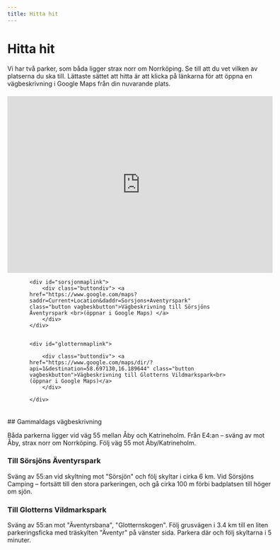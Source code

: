 ```yaml
---
title: Hitta hit
---
```


<style>
  
  
     #hittahitcontainer {
         display:flex;
         flex-wrap:wrap;
         align-items:center;
         margin:20px 0px;
     }
     
     #karta {
         
     }
  
     #mapslinks {
         padding:0px 0px 0px 50px;
         
     }
     
     #gammaldags {
         width:600px;
        
     }
     
     #hittahitintro {
         width:600px;
       
     }
  
</style>

   <div id="hittahitintro">
    <h1>
       Hitta hit
    </h1>
Vi har två parker, som båda ligger strax norr om Norrköping. Se till att du vet vilken av platserna du ska till. Lättaste sättet att hitta är att klicka på länkarna för att öppna en vägbeskrivning i Google Maps från din nuvarande plats.
    </div>

<div id="hittahitcontainer">
    <div id="karta">
<iframe width="600px" height="400px" frameBorder="0" allowfullscreen   src="https://umap.openstreetmap.fr/en/map/aventyrsupplevelser_249961?scaleControl=false&miniMap=false&scrollWheelZoom=false&zoomControl=true&allowEdit=false&moreControl=false&searchControl=null&tilelayersControl=null&embedControl=null&datalayersControl=null&onLoadPanel=undefined&captionBar=false&fullscreenControl=true"></iframe>
</div>

<div id="mapslinks">

    <div id="sorsjonmaplink">
        <div class="buttondiv"> <a href="https://www.google.com/maps?saddr=Current+Location&daddr=Sorsjons+Aventyrspark" class="button vagbeskbutton">Vägbeskrivning till Sörsjöns Äventyrspark <br>(öppnar i Google Maps) </a>
        </div>
    </div>


    <div id="glotternmaplink">

        <div class="buttondiv"> <a href="https://www.google.com/maps/dir/?api=1&destination=58.697130,16.189644" class="button vagbeskbutton">Vägbeskrivning till Glotterns Vildmarkspark<br>(öppnar i Google Maps)</a>
        </div>
        
    </div>

</div>

</div>

<div id="gammaldags" markdown="1">
## Gammaldags vägbeskrivning

Båda parkerna ligger vid väg 55 mellan Åby och Katrineholm. Från E4:an – sväng av mot Åby, strax norr om Norrköping. Följ väg 55 mot Åby/Katrineholm.  

### Till Sörsjöns Äventyrspark
 
Sväng av 55:an vid skyltning mot "Sörsjön" och följ skyltar i cirka 6 km. Vid Sörsjöns Camping – fortsätt till den stora parkeringen, och gå cirka 100 m förbi badplatsen till höger om sjön.  
  
### Till Glotterns Vildmarkspark
 
Sväng av 55:an mot "Äventyrsbana", "Glotternskogen". Följ grusvägen i 3.4 km till en liten parkeringsficka med träskylten "Äventyr" på vänster sida. Parkera där och följ skyltarna i 5 minuter.  
</div>

  
       